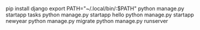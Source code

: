 pip install django
export PATH="~/.local/bin/:$PATH"
python manage.py startapp tasks
python manage.py startapp hello
python manage.py startapp newyear
python manage.py migrate
python manage.py runserver
